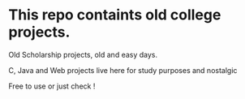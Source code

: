 # This repo containts old college projects.

Old Scholarship projects, old and easy days.

C, Java and Web projects live here for study purposes and nostalgic

Free to use or just check ! 
